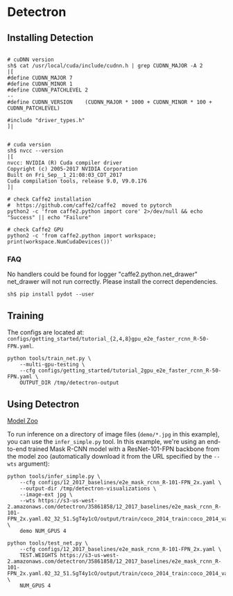 # Detectron


## Installing Detection
```shell

# cuDNN version
sh$ cat /usr/local/cuda/include/cudnn.h | grep CUDNN_MAJOR -A 2
|[
#define CUDNN_MAJOR 7
#define CUDNN_MINOR 1
#define CUDNN_PATCHLEVEL 2
--
#define CUDNN_VERSION    (CUDNN_MAJOR * 1000 + CUDNN_MINOR * 100 + CUDNN_PATCHLEVEL)

#include "driver_types.h"
]|


# cuda version
sh$ nvcc --version
|[
nvcc: NVIDIA (R) Cuda compiler driver
Copyright (c) 2005-2017 NVIDIA Corporation
Built on Fri_Sep__1_21:08:03_CDT_2017
Cuda compilation tools, release 9.0, V9.0.176
]|

# check Caffe2 installation
#  https://github.com/caffe2/caffe2  moved to pytorch
python2 -c 'from caffe2.python import core' 2>/dev/null && echo "Success" || echo "Failure"

# check Caffe2 GPU
python2 -c 'from caffe2.python import workspace; print(workspace.NumCudaDevices())'

```
### FAQ

No handlers could be found for logger "caffe2.python.net_drawer" net_drawer will not run correctly. Please install the correct dependencies.

```shell
sh$ pip install pydot --user
```


## Training
The configs are located at: `configs/getting_started/tutorial_{2,4,8}gpu_e2e_faster_rcnn_R-50-FPN.yaml`. 
```shell
python tools/train_net.py \
    --multi-gpu-testing \
    --cfg configs/getting_started/tutorial_2gpu_e2e_faster_rcnn_R-50-FPN.yaml \
    OUTPUT_DIR /tmp/detectron-output
```


## Using Detectron

[Model Zoo](https://github.com/facebookresearch/Detectron/blob/master/MODEL_ZOO.md)


To run inference on a directory of image files (`demo/*.jpg` in this example), you can use the `infer_simple.py` tool. In this example, we're using an end-to-end trained Mask R-CNN model with a ResNet-101-FPN backbone from the model zoo (automatically download it from the URL specified by the `--wts` argument):

```shell
python tools/infer_simple.py \
    --cfg configs/12_2017_baselines/e2e_mask_rcnn_R-101-FPN_2x.yaml \
    --output-dir /tmp/detectron-visualizations \
    --image-ext jpg \
    --wts https://s3-us-west-2.amazonaws.com/detectron/35861858/12_2017_baselines/e2e_mask_rcnn_R-101-FPN_2x.yaml.02_32_51.SgT4y1cO/output/train/coco_2014_train:coco_2014_valminusminival/generalized_rcnn/model_final.pkl \
    demo NUM_GPUS 4
```

```shell
python tools/test_net.py \
    --cfg configs/12_2017_baselines/e2e_mask_rcnn_R-101-FPN_2x.yaml \
    TEST.WEIGHTS https://s3-us-west-2.amazonaws.com/detectron/35861858/12_2017_baselines/e2e_mask_rcnn_R-101-FPN_2x.yaml.02_32_51.SgT4y1cO/output/train/coco_2014_train:coco_2014_valminusminival/generalized_rcnn/model_final.pkl \
    NUM_GPUS 4
```


